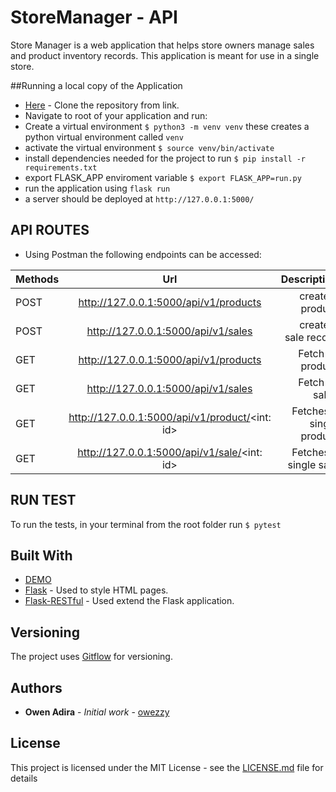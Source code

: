 # StoreManager - API
Store Manager is a web application that helps store owners manage sales and product inventory
records. This application is meant for use in a single store.

##Running a local copy of the Application
- [Here](https://github.com/owezzy/StoreManager.git) - Clone the repository from link.
- Navigate to root of your application and run:
- Create a virtual environment
 `$ python3 -m venv venv` these creates a python virtual environment called `venv`
- activate the virtual environment
 `$ source venv/bin/activate`
- install dependencies needed for the project to run
 `$ pip install -r requirements.txt`
- export FLASK_APP enviroment variable
`$ export FLASK_APP=run.py`
- run the application using `flask run`
- a server should be deployed at `http://127.0.0.1:5000/ `
 ## API ROUTES
- Using Postman the following endpoints can be accessed:
 
 | Methods| Url                                           |      Description      |
| --------|:---------------------------------------------:|----------------------:|
| POST    | http://127.0.0.1:5000/api/v1/products        |   create a product      | 
| POST    | http://127.0.0.1:5000/api/v1/sales           |  create a sale record         | 
| GET     | http://127.0.0.1:5000/api/v1/products       |  Fetch all product   |       
| GET     | http://127.0.0.1:5000/api/v1/sales          |  Fetch all sales     |      
| GET     | http://127.0.0.1:5000/api/v1/product/<int: id> |  Fetches a single product   |
| GET     | http://127.0.0.1:5000/api/v1/sale/<int: id>  |  Fetches a single sale   |

## RUN TEST
To run the tests, in your terminal from the root folder run
``` $ pytest ```
## Built With

- <a href="https://owezzy.github.io/StoreManager/" target="_blank">DEMO </a>
- [Flask](https://flask.readthedocs.io/en/rtd/) - Used to style HTML pages.
- [Flask-RESTful](https://flask-restful.readthedocs.io/en/latest/) - Used extend the Flask application.
## Versioning

The project uses [Gitflow](https://datasift.github.io/gitflow/IntroducingGitFlow.html) for versioning.

## Authors

- **Owen Adira** - _Initial work_ - [owezzy](https://github.io/owezzy)

## License

This project is licensed under the MIT License - see the [LICENSE.md](LICENSE.md) file for details

